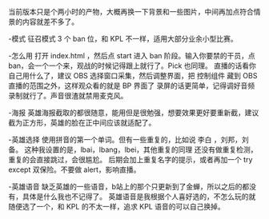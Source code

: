 当前版本只是个两小时的产物，大概再换一下背景和一些图片，中间再加点符合情景的内容就差不多了。

-模式
征召模式 3 个 ban 位，和 KPL 不一样，适用大部分业余小型比赛。

-怎么用
打开 index.html ，然后点 start 进入 ban 阶段。输入你要禁的干员，点 ban，会一个一个来，观战的时候记得跟上就行了。Pick 也同理。
直播的话看你自己用什么了，建议 OBS 选择窗口采集，然后调整界面，把 控制组件 藏到 OBS 直播的范围之外，这样观众看的就是 BP 界面了
录屏的话更简单，记得调好音频录制就行了。声音很渣就禁用麦克风。

-海报
英雄海报截取的都很随意，能用但是很勉强，想要效果更好要重新截，建议截为正方形，英雄的脸在正中间应该就适配了。

-英雄选择
使用拼音的第一个单词。但有一些重复的，比如说 李白 ，刘邦，刘备。 这种我设置的是，lbai，lbang，lbei，其他重复的同理
还没有做重复检测，重复的会直接跳过，会很尴尬。
后期会加上重复名字的提示，或者再加一个 try except 双保险。不要做 alert，影响直播。

-英雄语音
缺乏英雄的一些语音，b站上的那个只更新到了金蝉，所以之后的都没有，具体是什么我也不记得了。
英雄语音是我根据个人喜好选的，不怎么玩的就随便选了一个，和 KPL 的不太一样，追求 KPL 语音的可以自己换掉。

